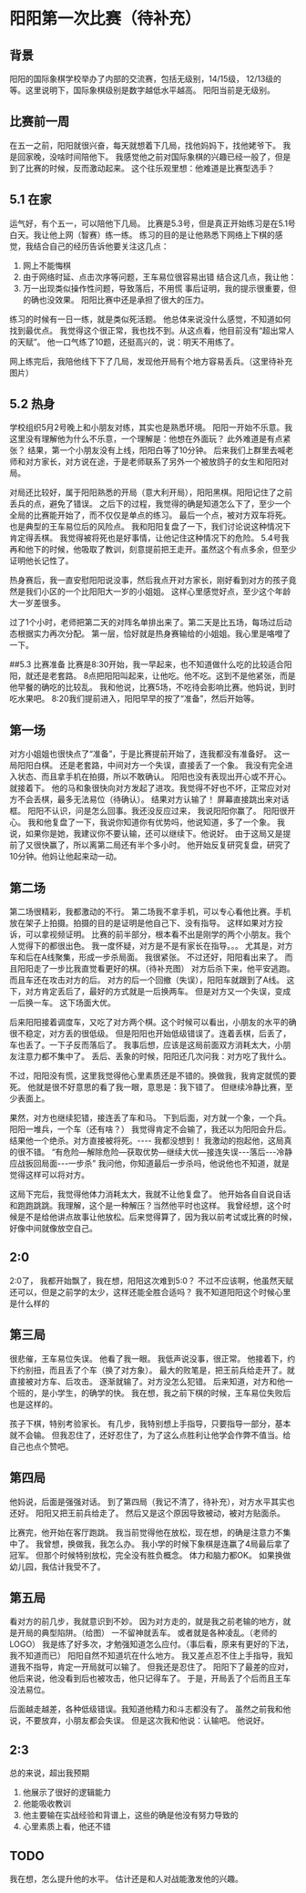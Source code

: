 # 阳阳第一次比赛（待补充）

## 背景
阳阳的国际象棋学校举办了内部的交流赛，包括无级别，14/15级， 12/13级的等。这里说明下，国际象棋级别是数字越低水平越高。
阳阳当前是无级别。

## 比赛前一周
在五一之前，阳阳就很兴奋，每天就想着下几局，找他妈妈下，找他姥爷下。
我是回家晚，没啥时间陪他下。
我感觉他之前对国际象棋的兴趣已经一般了，但是到了比赛的时候，反而激动起来。
这个往乐观里想：他难道是比赛型选手？

## 5.1 在家
运气好，有个五一，可以陪他下几局。
比赛是5.3号，但是真正开始练习是在5.1号白天。我让他上网（智赛）练一练。
练习的目的是让他熟悉下网络上下棋的感觉，我结合自己的经历告诉他要关注这几点：
1. 网上不能悔棋
2. 由于网络时延、点击次序等问题，王车易位很容易出错
结合这几点，我让他：
1. 万一出现类似操作性问题，导致落后，不用慌
事后证明，我的提示很重要，但的确也没效果。
阳阳比赛中还是承担了很大的压力。

练习的时候有一日一练，就是类似死活题。
他总体来说没什么感觉，不知道如何找到最优点。
我觉得这个很正常，我也找不到。从这点看，他目前没有“超出常人的天赋”。
他一口气练了10题，还挺高兴的，说：明天不用练了。

网上练完后，我陪他线下下了几局，发现他开局有个地方容易丢兵。（这里待补充图片）

## 5.2 热身
学校组织5月2号晚上和小朋友对练，其实也是熟悉环境。
阳阳一开始不乐意。我这里没有理解他为什么不乐意，一个理解是：他想在外面玩？
此外难道是有点紧张？
结果，第一个小朋友没有上线，阳阳白等了10分钟。
后来我们上群里去喊老师和对方家长，对方说在途，于是老师联系了另外一个被放鸽子的女生和阳阳对局。

对局还比较好，属于阳阳熟悉的开局（意大利开局），阳阳黑棋。阳阳记住了之前丢兵的点，避免了错误。
之后下的过程，我觉得的确是知道怎么下了，至少一个全局的比赛能开始了，而不仅仅是单点的练习。
最后一个点，被对方双车将死。也是典型的王车易位后的风险点。
我和阳阳复盘了一下，我们讨论说这种情况下肯定得丢棋。
我觉得被将死也是好事情，让他记住这种情况下的危险。
5.4号我再和他下的时候，他吸取了教训，刻意提前把王走开。虽然这个有点多余，但至少证明他长记性了。

热身赛后，我一直安慰阳阳说没事，然后我点开对方家长，刚好看到对方的孩子竟然是我们小区的一个比阳阳大一岁的小姐姐。
这样心里感觉好点，至少这个年龄大一岁差很多。

过了1个小时，老师把第二天的对阵名单排出来了。第二天是比五场，每场过后动态根据实力再次分配。
第一层，恰好就是热身赛输给的小姐姐。我心里是咯噔了一下。

##5.3 比赛准备
比赛是8:30开始，我一早起来，也不知道做什么吃的比较适合阳阳，就还是老套路。
8点把阳阳叫起来，让他吃。他不吃。这到不是他紧张，而是他早餐的确吃的比较乱。
我和他说，比赛5场，不吃待会影响比赛。他妈说，到时吃水果吧。
8:20我们提前进入，阳阳早早的按了“准备”，然后开始等。

## 第一场
对方小姐姐也很快点了“准备”，于是比赛提前开始了，连我都没有准备好。
这一局阳阳白棋。
还是老套路，中间对方一个失误，直接丢了一个象。
我没有完全进入状态、而且拿手机在拍摄，所以不敢确认。
阳阳也没有表现出开心或不开心。就接着下。
他的马和象很快向对方发起了进攻。我觉得不好也不坏，正常应对对方不会丢棋，最多无法易位（待确认）。
结果对方认输了！
屏幕直接跳出来对话框。
阳阳不认识，问是怎么回事。我还没反应过来， 我说阳阳你赢了。
阳阳很开心。
我和他复盘了一下，我说你知道你有优势吗，他说知道，多了一个象。
我说，如果你是她，我建议你不要认输，还可以继续下。他说好。
由于这局又是提前了又很快赢了，所以离第二局还有半个多小时。
他开始反复研究复盘，研究了10分钟。他妈让他起来动一动。

## 第二场
第二场很精彩，我都激动的不行。
第二场我不拿手机，可以专心看他比赛。手机放在架子上拍摄。拍摄的目的是证明是他自己下、没有指导。
这样如果对方投诉，可以拿视频证明。
比赛的前半部分，根本看不出是刚学的两个小朋友。我个人觉得下的都很出色。
我一度怀疑，对方是不是有家长在指导。。。
尤其是，对方车和后在A线聚集，形成一步杀局面。
我很紧张。
不过还好，阳阳看出来了。
而且阳阳走了一步比我直觉看更好的棋。（待补充图）
对方后杀下来，他平安逃跑。而且车还在攻击对方的后。
对方的后一个回撤（失误），阳阳车就跟到了A线。
这下，对方肯定丢后了，最好的方式就是一后换两车。
但是对方又一个失误，变成一后换一车。
这下场面大优。

后来阳阳接着调度车，又吃了对方两个棋。这个时候可以看出，小朋友的水平的确很不稳定，对方丢的很低级。
但是阳阳也开始低级错误了。连着丢棋，后丢了，车也丢了。一下子反而落后了。
我事后想，应该是这局前面双方消耗太大，小朋友注意力都不集中了。
丢后、丢象的时候，阳阳还几次问我：对方吃了我什么。

不过，阳阳没有慌，这里我觉得他心里素质还是不错的。换做我，我肯定就慌的要死。
他就是很不好意思的看了我一眼，意思是：我下错了。
但继续冷静比赛，至少表面上。

果然，对方也继续犯错，接连丢了车和马。
下到后面，对方就一个象，一个兵。
阳阳一堆兵，一个车（还有啥？）
我觉得肯定不会输了，我还以为阳阳会升后。结果他一个绝杀。对方直接被将死。---- 我都没想到！
我激动的抱起他，这局真的很不错。
“有危险—解除危险—获取优势—继续大优—接连失误---落后---冷静应战扳回局面---一步杀”
我问他，你知道最后一步杀吗，他说他也不知道，就是觉得这样可以将对方。

这局下完后，我觉得他体力消耗太大，我就不让他复盘了。
他开始各自自说自话和跑跑跳跳。我理解，这个是一种解压？当然他平时也这样。
我曾经想，这个时候是不是给他讲点故事让他放松。后来觉得算了，因为我以前考试或比赛的时候，好像中间就像放空自己。

## 2:0
2:0了， 我都开始飘了，我在想，阳阳这次难到5:0？
不过不应该啊，他虽然天赋还可以，但是之前学的太少，这样还能全胜合适吗？
我不知道阳阳这个时候心里是什么样的

## 第三局
很悲催，王车易位失误。
他看了我一眼。
我低声说没事，很正常。
他接着下，约下约别扭，而且丢了个车（换了对方象）。
最大的败笔是，把王前兵给走开了。就直接被对方车、后攻击。
逐渐就输了。对方没怎么犯错。
后来知道，对方和他一个班的，是小学生，的确学的快。
我在想，我之前下棋的时候，王车易位失败后也是这样的。

孩子下棋，特别考验家长。
有几步，我特别想上手指导，只要指导一部分，基本就不会输。
但我忍住了，还好忍住了，为了这么点胜利让他学会作弊不值当。给自己也点个赞吧。


## 第四局
他妈说，后面是强强对话。
到了第四局（我记不清了，待补充），对方水平其实也还好。
阳阳又把王前兵给走了。
然后又是这个原因导致被动，被对方贴面杀。

比赛完，他开始在客厅跑跳。
我当前觉得他在放松，现在想，的确是注意力不集中了。
我曾想，换做我，我怎么办。
我小学的时候下象棋是连赢了4局最后拿了冠军。
但那个时候特别放松，完全没有胜负概念。
体力和脑力都OK。
如果换做幼儿园，我估计我受不了。


## 第五局
看对方的前几步，我就意识到不妙。
因为对方走的，就是我之前老输的地方，就是开局的典型陷阱。（给图）
一不留神就丢车。
或者就是各种凌乱。（老师的LOGO）
我是练了好多次，才勉强知道怎么应付。（事后看，原来有更好的下法，我不知道而已）
阳阳自然不知道坑在什么地方。
我又差点忍不住上手指导，我知道我不指导，肯定一开局就可以输了。
但我还是忍住了。
阳阳下了最差的应对，他后来说，他没看到后也被攻击，他只记得车了。
于是，开局丢了个后而且王车没法易位。 

后面越走越差，各种低级错误。我知道他精力和斗志都没有了。
虽然之前我和他说，不要放弃，小朋友都会失误。
但是这次我和他说：认输吧。
他说好。

## 2:3
总的来说，超出我预期
1. 他展示了很好的逻辑能力
2. 他能吸收教训
3. 他主要输在实战经验和背谱上，这些的确是他没有努力导致的
4. 心里素质上看，他还不错

## TODO
我在想，怎么提升他的水平。
估计还是和人对战能激发他的兴趣。

